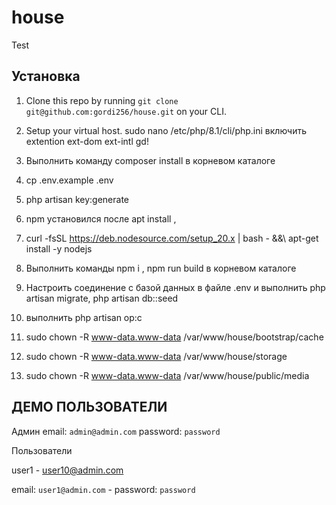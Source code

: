 # house

Test

## Установка

1. Clone this repo by running `git clone git@github.com:gordi256/house.git` on your CLI.
2. Setup your virtual host. sudo nano /etc/php/8.1/cli/php.ini включить extention ext-dom ext-intl gd!

3. Выполнить команду composer install в корневом каталоге
4. cp .env.example .env
5. php artisan key:generate
6. npm установился после apt install ,
7.  curl -fsSL https://deb.nodesource.com/setup_20.x | bash - &&\ apt-get install -y nodejs
8.  Выполнить команды   npm i , npm run build в корневом каталоге

9. Настроить соединение с базой данных в файле .env и выполнить php artisan migrate, php artisan db::seed

10. выполнить php artisan op:c
11. sudo chown -R www-data.www-data /var/www/house/bootstrap/cache
12. sudo chown -R www-data.www-data /var/www/house/storage
13. sudo chown -R www-data.www-data /var/www/house/public/media

## ДЕМО ПОЛЬЗОВАТЕЛИ

Админ
email: `admin@admin.com`
password: `password`

Пользователи

user1 - user10@admin.com

email: `user1@admin.com` -
password: `password`
